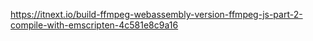 https://itnext.io/build-ffmpeg-webassembly-version-ffmpeg-js-part-2-compile-with-emscripten-4c581e8c9a16
